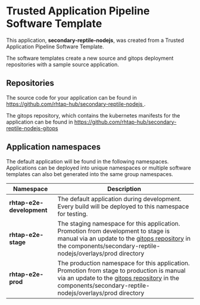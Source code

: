 # Trusted Application Pipeline Software Template

This application, **secondary-reptile-nodejs**, was created from a Trusted Application Pipeline Software Template.

The software templates create a new source and gitops deployment repositories with a sample source application. 

## Repositories

The source code for your application can be found in [https://github.com/rhtap-hub/secondary-reptile-nodejs ](https://github.com/rhtap-hub/secondary-reptile-nodejs ).
 
The gitops repository, which contains the kubernetes manifests for the application can be found in 
[https://github.com/rhtap-hub/secondary-reptile-nodejs-gitops ](https://github.com/rhtap-hub/secondary-reptile-nodejs-gitops ) 

## Application namespaces 

The default application will be found in the following namespaces. Applications can be deployed into unique namespaces or multiple software templates can also bet generated into the same group namespaces.  

|  Namespace   |  Description   |  
| -------- | -------- |   
| **rhtap-e2e-development** | The default application during development. Every build will be deployed to this namespace for testing. | 
| **rhtap-e2e-stage** | The staging namespace for this application. Promotion from development to stage is manual via an update to the [gitops repository](https://github.com/rhtap-hub/secondary-reptile-nodejs-gitops ) in the components/secondary-reptile-nodejs/overlays/prod directory |  
| **rhtap-e2e-prod** | The production namespace for this application. Promotion from stage to production is manual via an update to the [gitops repository](https://github.com/rhtap-hub/secondary-reptile-nodejs-gitops ) in the components/secondary-reptile-nodejs/overlays/prod directory | 